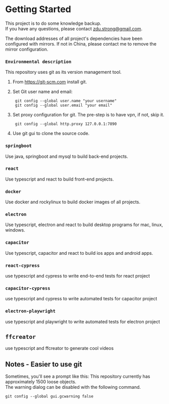 # Getting Started

This project is to do some knowledge backup.<br/>
If you have any questions, please contact zdu.strong@gmail.com.<br/>

The download addresses of all project's dependencies have been configured with mirrors. If not in China, please contact me to remove the mirror configuration.<br/>

### `Environmental description`

This repository uses git as its version management tool.

1. From https://git-scm.com install git.
2. Set Git user name and email:<br/>

        git config --global user.name "your username"
        git config --global user.email "your email"

3. Set proxy configuration for git. The pre-step is to have vpn, if not, skip it.<br/>

        git config --global http.proxy 127.0.0.1:7890

4. Use git gui to clone the source code.

### `springboot`

Use java, springboot and mysql to build back-end projects.

### `react`

Use typescript and react to build front-end projects.

### `docker`

Use docker and rockylinux to build docker images of all projects.

### `electron`

Use typescript, electron and react to build desktop programs for mac, linux, windows.

### `capacitor`

Use typescript, capacitor and react to build ios apps and android apps.

### `react-cypress`

use typescript and cypress to write end-to-end tests for react project

### `capacitor-cypress`

use typescript and cypress to write automated tests for capacitor project

### `electron-playwright`

use typescript and playwright to write automated tests for electron project

## `ffcreator`

use typescript and ffcreator to generate cool videos

## Notes - Easier to use git

Sometimes, you'll see a prompt like this: This repository currently has approximately 1500 loose objects.<br/>
The warning dialog can be disabled with the following command.<br/>

    git config --global gui.gcwarning false

